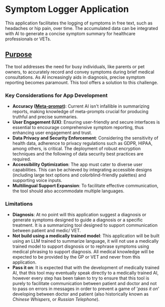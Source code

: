 # Symptom Logger Application

This application facilitates the logging of symptoms in free text, such as headaches or hip pain, over time. The accumulated data can be integrated with AI to generate a concise symptom summary for healthcare professionals or VETs.

## [Purpose](./application/templates/index.html)

The tool addresses the need for busy individuals, like parents or pet owners, to accurately record and convey symptoms during brief medical consultations. As AI increasingly aids in diagnosis, precise symptom reporting becomes paramount. This tool offers a solution to this challenge.

### Key Considerations for App Development
- **Accuracy ([Meta-prompt](./application/metaprompt.py))**: 
    Current AI isn't infallible in summarizing reports, making knowledge of meta-prompts crucial for producing truthful and precise summaries.
- **User Engagement (UX)**: 
    Ensuring user-friendly and secure interfaces is essential to encourage comprehensive symptom reporting, thus enhancing user engagement and trust.
- **Data Privacy and Security Enforcement**: 
    Considering the sensitivity of health data, adherence to privacy regulations such as GDPR, HIPAA, among others, is critical. The deployment of robust encryption techniques and the following of data security best practices are required.
- **Accessibility Optimization**: 
    The app must cater to diverse user capabilities. This can be achieved by integrating accessible designs (including large text options and colorblind-friendly palettes) and supporting voice inputs.
- **Multilingual Support Expansion**: 
    To facilitate effective communication, the tool should also accommodate multiple languages.

### Limitations
- **Diagnosis**:
    At no point will this application suggest a diagnosis or generate symptoms designed to guide a diagnosis or a specific treatment. It is a summarizing tool designed to support communication between patient and medic/ VET.
- **Not build using a medically trained model**:
    This application will be built using an LLM trained to summarize language, it will not use a medically trained model to support disgnosis or to rephrase symptoms using medical phrasing to support diagnosis. All medical knowledge will be expected to be provided by the GP or VET and never from this application.
- **Pass it on**:
    It is expected that with the development of medically trained AI, that this tool may eventually speak directly to a medically trained AI, however every step has been taken to try to ensure that this tool is purely to facilitate communication between patient and doctor and not to pass on errors in messages in order to prevent a game of '_pass it on_' developing between doctor and patient (also historically known as _Chinese Whispers_, or _Russian Telephone_).

